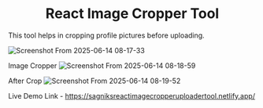 <center><h1>React Image Cropper Tool </h1></center>

This tool helps in cropping profile pictures before uploading. 

![Screenshot From 2025-06-14 08-17-33](https://github.com/user-attachments/assets/9c3a9a6d-84e7-4b17-89b4-80245d76d427)

Image Cropper 
![Screenshot From 2025-06-14 08-18-59](https://github.com/user-attachments/assets/445a7b71-c9c1-46cf-adcd-3e6ce6360853)

After Crop 
![Screenshot From 2025-06-14 08-19-52](https://github.com/user-attachments/assets/c306b761-097b-4843-9cff-c953dcb8e4f4)


Live Demo Link - https://sagniksreactimagecropperuploadertool.netlify.app/







